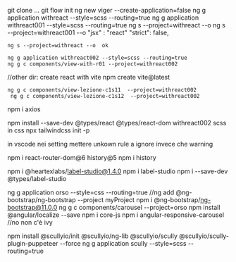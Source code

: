 git clone ...
git flow init
ng new viger --create-application=false 
ng g application withreact  --style=scss --routing=true 
ng g application withreact001 --style=scss --routing=true 
ng s --project=withreact --o
ng s --project=withreact001 --o
  "jsx" : "react"
    "strict": false,

    ng s --project=withreact --o  ok

    ng g application withreact002 --style=scss --routing=true 
    ng g c components/view-with-r01 --project=withreact002 

   //other dir:  create react with vite npm create vite@latest

    ng g c components/view-lezione-c1s11  --project=withreact002 
     ng g c components/view-lezione-c1s12  --project=withreact002 

npm i axios

npm install --save-dev @types/react @types/react-dom
withreact002 scss in css
npx tailwindcss init -p

in vscode nei setting mettere unkown rule a ignore invece che warning

npm i react-router-dom@6 history@5
npm i history

npm i @heartexlabs/label-studio@1.4.0
npm i label-studio
npm i --save-dev @types/label-studio

ng g application orso --style=css --routing=true 
//ng add @ng-bootstrap/ng-bootstrap --project myProject
npm i @ng-bootstrap/ng-bootstrap@11.0.0
ng g c components/carousel  --project=orso 
npm install @angular/localize --save
npm i core-js
npm i angular-responsive-carousel //no non c'è ivy

npm install @scullyio/init @scullyio/ng-lib @scullyio/scully @scullyio/scully-plugin-puppeteer --force
ng g application scully --style=scss --routing=true 